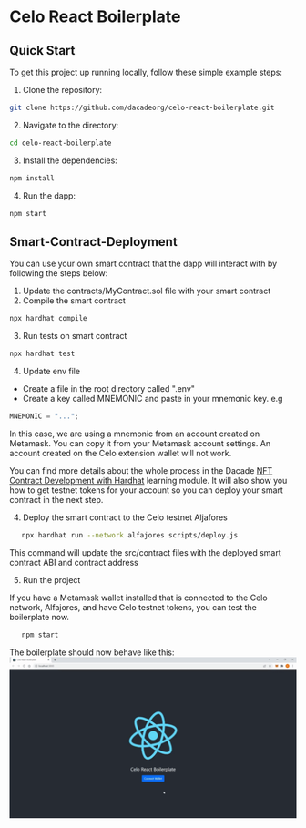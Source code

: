 # Celo React Boilerplate

## Quick Start

To get this project up running locally, follow these simple example steps:

1. Clone the repository:

```bash
git clone https://github.com/dacadeorg/celo-react-boilerplate.git
```

2. Navigate to the directory:

```bash
cd celo-react-boilerplate
```

3. Install the dependencies:

```bash
npm install
```

4. Run the dapp:

```bash
npm start
```

## Smart-Contract-Deployment

You can use your own smart contract that the dapp will interact with by following the steps below:

1. Update the contracts/MyContract.sol file with your smart contract
2. Compile the smart contract

```bash
npx hardhat compile
```

3. Run tests on smart contract

```bash
npx hardhat test
```

4. Update env file

- Create a file in the root directory called ".env"
- Create a key called MNEMONIC and paste in your mnemonic key. e.g

```js
MNEMONIC = "...";
```

In this case, we are using a mnemonic from an account created on Metamask. You can copy it from your Metamask account settings. An account created on the Celo extension wallet will not work.

You can find more details about the whole process in the Dacade [NFT Contract Development with Hardhat](https://hackmd.io/exuZTH2hTqKytn2vxgDmcg) learning module. It will also show you how to get testnet tokens for your account so you can deploy your smart contract in the next step.

4. Deploy the smart contract to the Celo testnet Aljafores

```sh
   npx hardhat run --network alfajores scripts/deploy.js
```

This command will update the src/contract files with the deployed smart contract ABI and contract address

5. Run the project

If you have a Metamask wallet installed that is connected to the Celo network, Alfajores, and have Celo testnet tokens, you can test the boilerplate now.

```sh
   npm start
```

The boilerplate should now behave like this:
![](https://raw.githubusercontent.com/dacadeorg/celo-development-201/main/content/gifs/boilerplate_demo.gif)